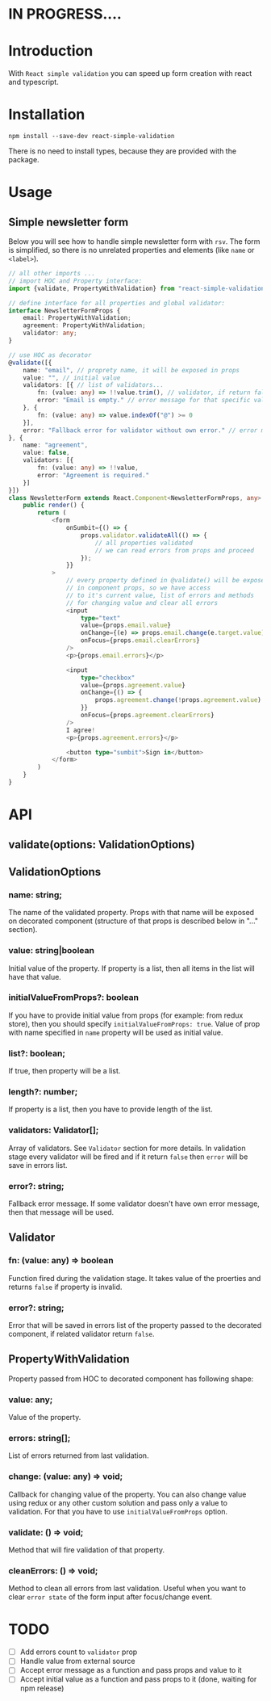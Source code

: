 # IN PROGRESS....

# Introduction

With `React simple validation` you can speed up form creation with react
and typescript.

# Installation

`npm install --save-dev react-simple-validation`

There is no need to install types, because they are provided with the package.

# Usage

## Simple newsletter form

Below you will see how to handle simple newsletter form with `rsv`. The form
is simplified, so there is no unrelated properties and elements (like `name` or
`<label>`).

```typescript
// all other imports ...
// import HOC and Property interface:
import {validate, PropertyWithValidation} from "react-simple-validation";

// define interface for all properties and global validator:
interface NewsletterFormProps {
    email: PropertyWithValidation;
    agreement: PropertyWithValidation;
    validator: any;
}

// use HOC as decorator
@validate([{
    name: "email", // proprety name, it will be exposed in props
    value: "", // initial value
    validators: [{ // list of validators...
        fn: (value: any) => !!value.trim(), // validator, if return false - field is invalid
        error: "Email is empty." // error message for that specific validator
    }, {
        fn: (value: any) => value.indexOf("@") >= 0
    }],
    error: "Fallback error for validator without own error." // error message used if validator hasn't own error message defined
}, {
    name: "agreement",
    value: false,
    validators: [{
        fn: (value: any) => !!value,
        error: "Agreement is required."
    }]
}])
class NewsletterForm extends React.Component<NewsletterFormProps, any> {
    public render() {
        return (
            <form 
                onSumbit={() => {
                    props.validator.validateAll(() => {
                        // all properties validated
                        // we can read errors from props and proceed
                    });
                }}
            >
                // every property defined in @validate() will be exposed
                // in component props, so we have access
                // to it's current value, list of errors and methods
                // for changing value and clear all errors
                <input
                    type="text"
                    value={props.email.value}
                    onChange={(e) => props.email.change(e.target.value)}
                    onFocus={props.email.clearErrors}
                />
                <p>{props.email.errors}</p>

                <input
                    type="checkbox"
                    value={props.agreement.value}
                    onChange={() => {
                        props.agreement.change(!props.agreement.value)
                    }}
                    onFocus={props.agreement.clearErrors}
                />
                I agree!
                <p>{props.agreement.errors}</p>

                <button type="sumbit">Sign in</button>
            </form>
        )
    }
}
```

# API

## validate(options: ValidationOptions)

## ValidationOptions

### name: string;
The name of the validated property. Props with that name will be exposed on decorated component (structure of that props is described below in "..." section).

### value: string|boolean
Initial value of the property. If property is a list, then all items in the list will have that value.

### initialValueFromProps?: boolean
If you have to provide initial value from props (for example: from redux store), then you should specify `initialValueFromProps: true`. Value of prop with name specified in `name` property will be used as initial value.

### list?: boolean;
If true, then property will be a list.

### length?: number;
If property is a list, then you have to provide length of the list.

### validators: Validator[];
Array of validators. See `Validator` section for more details. In validation stage
every validator will be fired and if it return `false` then `error` will be save in errors list.

### error?: string;
Fallback error message. If some validator doesn't have own error message, then that message will be used.

## Validator

### fn: (value: any) => boolean
Function fired during the validation stage. It takes value of the proerties and returns `false` if property is invalid.

### error?: string;
Error that will be saved in errors list of the property passed to the decorated component, if related validator return `false`.

## PropertyWithValidation
Property passed from HOC to decorated component has following shape:

### value: any;
Value of the property.

### errors: string[];
List of errors returned from last validation.

### change: (value: any) => void;
Callback for changing value of the property. You can also change value using redux or any other custom solution and pass only a value to validation. For that you have to use `initialValueFromProps` option.

### validate: () => void;
Method that will fire validation of that property.

### cleanErrors: () => void;
Method to clean all errors from last validation. Useful when you want to clear `error state` of the form input after focus/change event.

# TODO

- [ ] Add errors count to `validator` prop
- [ ] Handle value from external source
- [ ] Accept error message as a function and pass props and value to it
- [ ] Accept initial value as a function and pass props to it (done, waiting for npm release)